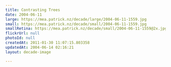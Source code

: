 ```yaml
---
title: Contrasting Trees
date: 2004-06-11
large: https://mea.patrick.nz/decade/large/2004-06-11-1559.jpg
small: https://mea.patrick.nz/decade/small/2004-06-11-1559.jpg
smallRetina: https://mea.patrick.nz/decade/small/2004-06-11-1559@2x.jpg
flickrUrl: null
photoId: null
createdAt: 2011-01-30 11:07:15.803358
updatedAt: 2004-06-14 02:16:21
layout: decade-image

---
```


